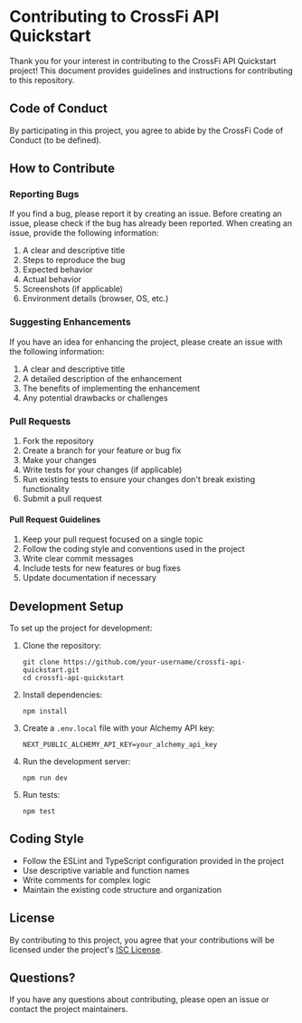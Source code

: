 # Contributing to CrossFi API Quickstart

Thank you for your interest in contributing to the CrossFi API Quickstart project! This document provides guidelines and instructions for contributing to this repository.

## Code of Conduct

By participating in this project, you agree to abide by the CrossFi Code of Conduct (to be defined).

## How to Contribute

### Reporting Bugs

If you find a bug, please report it by creating an issue. Before creating an issue, please check if the bug has already been reported. When creating an issue, provide the following information:

1. A clear and descriptive title
2. Steps to reproduce the bug
3. Expected behavior
4. Actual behavior
5. Screenshots (if applicable)
6. Environment details (browser, OS, etc.)

### Suggesting Enhancements

If you have an idea for enhancing the project, please create an issue with the following information:

1. A clear and descriptive title
2. A detailed description of the enhancement
3. The benefits of implementing the enhancement
4. Any potential drawbacks or challenges

### Pull Requests

1. Fork the repository
2. Create a branch for your feature or bug fix
3. Make your changes
4. Write tests for your changes (if applicable)
5. Run existing tests to ensure your changes don't break existing functionality
6. Submit a pull request

#### Pull Request Guidelines

1. Keep your pull request focused on a single topic
2. Follow the coding style and conventions used in the project
3. Write clear commit messages
4. Include tests for new features or bug fixes
5. Update documentation if necessary

## Development Setup

To set up the project for development:

1. Clone the repository:
   ```
   git clone https://github.com/your-username/crossfi-api-quickstart.git
   cd crossfi-api-quickstart
   ```

2. Install dependencies:
   ```
   npm install
   ```

3. Create a `.env.local` file with your Alchemy API key:
   ```
   NEXT_PUBLIC_ALCHEMY_API_KEY=your_alchemy_api_key
   ```

4. Run the development server:
   ```
   npm run dev
   ```

5. Run tests:
   ```
   npm test
   ```

## Coding Style

- Follow the ESLint and TypeScript configuration provided in the project
- Use descriptive variable and function names
- Write comments for complex logic
- Maintain the existing code structure and organization

## License

By contributing to this project, you agree that your contributions will be licensed under the project's [ISC License](LICENSE).

## Questions?

If you have any questions about contributing, please open an issue or contact the project maintainers. 